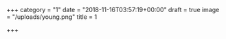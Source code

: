 +++
category = "1"
date = "2018-11-16T03:57:19+00:00"
draft = true
image = "/uploads/young.png"
title = 1

+++
